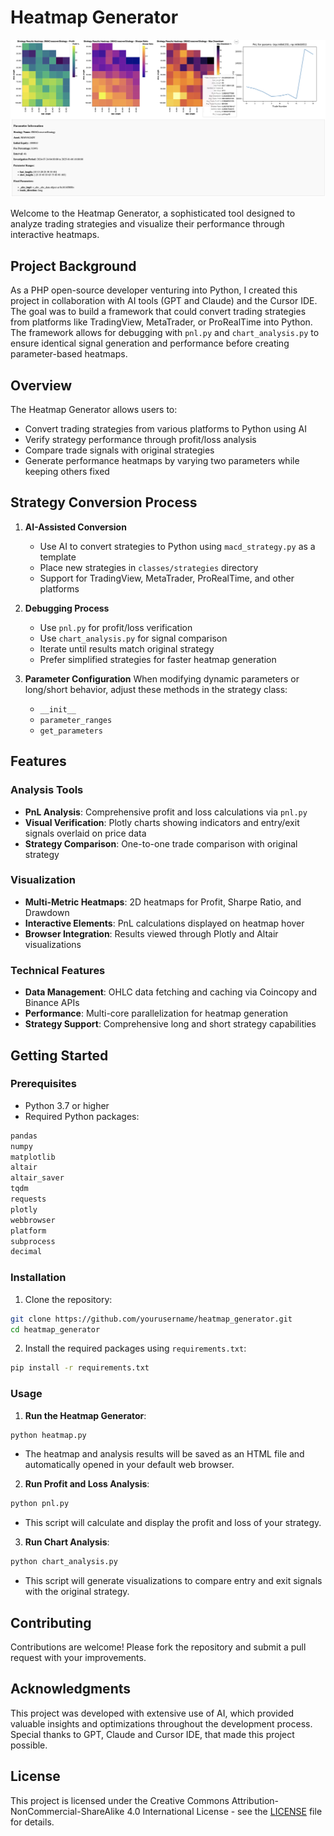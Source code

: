 # Heatmap Generator

![Example Heatmap](example-heatmap.png)

Welcome to the Heatmap Generator, a sophisticated tool designed to analyze trading strategies and visualize their performance through interactive heatmaps.

## Project Background

As a PHP open-source developer venturing into Python, I created this project in collaboration with AI tools (GPT and Claude) and the Cursor IDE. The goal was to build a framework that could convert trading strategies from platforms like TradingView, MetaTrader, or ProRealTime into Python. The framework allows for debugging with `pnl.py` and `chart_analysis.py` to ensure identical signal generation and performance before creating parameter-based heatmaps.

## Overview

The Heatmap Generator allows users to:
- Convert trading strategies from various platforms to Python using AI
- Verify strategy performance through profit/loss analysis
- Compare trade signals with original strategies
- Generate performance heatmaps by varying two parameters while keeping others fixed

## Strategy Conversion Process

1. **AI-Assisted Conversion**
   - Use AI to convert strategies to Python using `macd_strategy.py` as a template
   - Place new strategies in `classes/strategies` directory
   - Support for TradingView, MetaTrader, ProRealTime, and other platforms

2. **Debugging Process**
   - Use `pnl.py` for profit/loss verification
   - Use `chart_analysis.py` for signal comparison
   - Iterate until results match original strategy
   - Prefer simplified strategies for faster heatmap generation

3. **Parameter Configuration**
   When modifying dynamic parameters or long/short behavior, adjust these methods in the strategy class:
   - `__init__`
   - `parameter_ranges`
   - `get_parameters`

## Features

### Analysis Tools
- **PnL Analysis**: Comprehensive profit and loss calculations via `pnl.py`
- **Visual Verification**: Plotly charts showing indicators and entry/exit signals overlaid on price data
- **Strategy Comparison**: One-to-one trade comparison with original strategy

### Visualization
- **Multi-Metric Heatmaps**: 2D heatmaps for Profit, Sharpe Ratio, and Drawdown
- **Interactive Elements**: PnL calculations displayed on heatmap hover
- **Browser Integration**: Results viewed through Plotly and Altair visualizations

### Technical Features
- **Data Management**: OHLC data fetching and caching via Coincopy and Binance APIs
- **Performance**: Multi-core parallelization for heatmap generation
- **Strategy Support**: Comprehensive long and short strategy capabilities

## Getting Started

### Prerequisites

- Python 3.7 or higher
- Required Python packages:
```bash
pandas
numpy
matplotlib
altair
altair_saver
tqdm
requests
plotly
webbrowser
platform
subprocess
decimal
```

### Installation

1. Clone the repository:
```bash
git clone https://github.com/yourusername/heatmap_generator.git
cd heatmap_generator
```

2. Install the required packages using `requirements.txt`:
```bash
pip install -r requirements.txt
```

### Usage

1. **Run the Heatmap Generator**:
```bash
python heatmap.py
```
   - The heatmap and analysis results will be saved as an HTML file and automatically opened in your default web browser.

2. **Run Profit and Loss Analysis**:
```bash
python pnl.py
```
   - This script will calculate and display the profit and loss of your strategy.

3. **Run Chart Analysis**:
```bash
python chart_analysis.py
```
   - This script will generate visualizations to compare entry and exit signals with the original strategy.

## Contributing

Contributions are welcome! Please fork the repository and submit a pull request with your improvements.

## Acknowledgments

This project was developed with extensive use of AI, which provided valuable insights and optimizations throughout the development process. Special thanks to GPT, Claude and Cursor IDE, that made this project possible.

## License

This project is licensed under the Creative Commons Attribution-NonCommercial-ShareAlike 4.0 International License - see the [LICENSE](LICENSE) file for details.